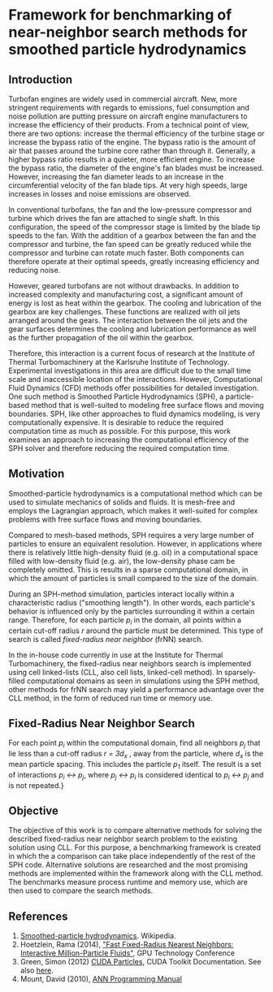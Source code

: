 Framework for benchmarking of near-neighbor search methods for smoothed particle hydrodynamics
===========================================================

Introduction
-------------------

Turbofan engines are widely used in commercial aircraft.  New, more stringent requirements with regards to emissions, fuel consumption and noise pollution are putting pressure on aircraft engine manufacturers to increase the efficiency of their products. From a technical point of view, there are two options: increase the thermal efficiency of the turbine stage or increase the bypass ratio of the engine. The bypass ratio is the amount of air that passes around the turbine core rather than through it.  Generally, a higher bypass ratio results in a quieter, more efficient engine. To increase the bypass ratio, the diameter of the engine's fan blades must be increased.  However, increasing the fan diameter leads to an increase in the circumferential velocity of the fan blade tips.  At very high speeds, large increases in losses and noise emissions are observed.

In conventional turbofans, the fan and the low-pressure compressor and turbine which drives the fan are attached to single shaft.  In this configuration, the speed of the compressor stage is limited by the blade tip speeds to the fan.  With the addition of a gearbox between the fan and the compressor and turbine, the fan speed can be greatly reduced while the compressor and turbine can rotate much faster.  Both components can therefore operate at their optimal speeds, greatly increasing efficiency and reducing noise.

However, geared turbofans are not without drawbacks.  In addition to increased complexity and manufacturing cost, a significant amount of energy is lost as heat within the gearbox.  The cooling and lubrication of the gearbox are key challenges.  These functions are realized with oil jets arranged around the gears.  The interaction between the oil jets and the gear surfaces determines the cooling and lubrication performance as well as the further propagation of the oil within the gearbox.

Therefore, this interaction is a current focus of research at the Institute of Thermal Turbomachinery at the Karlsruhe Institute of Technology.  Experimental investigations in this area are difficult due to the small time scale and inaccessible location of the interactions. However, Computational Fluid Dynamics (CFD) methods offer possibilities for detailed investigation. One such method is Smoothed Particle Hydrodynamics (SPH), a particle-based method that is well-suited to modeling free surface flows and moving boundaries.  SPH, like other approaches to fluid dynamics modeling, is very computationally expensive. It is desirable to reduce the required computation time as much as possible. For this purpose, this work examines an approach to increasing the computational efficiency of the SPH solver and therefore reducing the required computation time. 


Motivation
-----------

Smoothed-particle hydrodynamics is a computational method which can be used to simulate mechanics of solids and fluids.  It is mesh-free and employs the Lagrangian approach, which makes it well-suited for complex problems with free surface flows and moving boundaries.

Compared to mesh-based methods, SPH requires a very large number of particles to ensure an equivalent resolution.  However, in applications where there is relatively little high-density fluid (e.g.  oil) in a computational space filled with low-density fluid (e.g.  air), the low-density phase cam be completely omitted.  This is results in a sparse computational domain, in which the amount of particles is small compared to the size of the domain.

During an SPH-method simulation, particles interact locally within a characteristic radius ("smoothing length").  In other words, each particle's behavior is influenced only by the particles surrounding it within a certain range.  Therefore, for each particle _p<sub>i</sub>_ in the domain, all points within a certain cut-off radius _r_ around the particle must be determined.  This type of search is called _fixed-radius near neighbor_ (frNN) search.

In the in-house code currently in use at the Institute for Thermal Turbomachinery, the fixed-radius near neighbors search is implemented using cell linked-lists (CLL, also cell lists, linked-cell method). In sparsely-filled computational domains as seen in simulations using the SPH method, other methods for frNN search may yield a performance advantage over the CLL method, in the form of reduced run time or memory use.

Fixed-Radius Near Neighbor Search
----------------------------------
For each point _p<sub>i</sub>_ within the computational domain, find all neighbors _p<sub>j</sub>_ that lie less than a cut-off radius _r = 3d<sub>x</sub>_ , away from the particle, where _d<sub>x</sub>_ is the mean particle spacing. This includes the particle _p<sub>1</sub>_ itself. The result is a set of interactions _p<sub>i</sub> <-> p<sub>j</sub>_, where  _p<sub>j</sub> <-> p<sub>i</sub>_ is considered identical to _p<sub>i</sub> <-> p<sub>j</sub>_ and is not repeated.}

Objective
-----------
The objective of this work is to compare alternative methods for solving the described fixed-radius near neighbor search problem to the existing solution using CLL. For this purpose, a benchmarking framework is created in which the a comparison can take place independently of the rest of the SPH code. Alternative solutions are researched and the most promising methods are implemented within the framework along with the CLL method. The benchmarks measure process runtime and memory use, which are then used to compare the search methods.

References
----------

1. [Smoothed-particle hydrodynamics](https://en.wikipedia.org/wiki/Smoothed-particle<sub>hydrodynamics). Wikipedia.
2. Hoetzlein, Rama (2014), ["Fast Fixed-Radius Nearest Neighbors: Interactive Million-Particle Fluids"](http://on-demand.gputechconf.com/gtc/2014/presentations/S4117-fast-fixed-radius-nearest-neighbor-gpu.pdf), GPU Technology Conference
3. Green, Simon (2012) [CUDA Particles](http://developer.download.nvidia.com/assets/cuda/files/particles.pdf), CUDA Toolkit Documentation. See also [here](https://docs.nvidia.com/cuda/cuda-samples/index.html#particles).
4. Mount, David (2010), [ANN Programming Manual](http://www.cs.umd.edu/~mount/ANN/Files/1.1.2/ANNmanual<sub>1.1.pdf)
